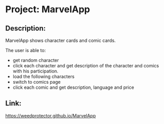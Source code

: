 # Project: MarvelApp

## Description:

MarvelApp shows character cards and comic cards. 

The user is able to:
+ get random character
+ click each character and get description of the character and comics with his participation.
+ load the following characters
+ switch to comics page
+ click each comic and get description, language and price

## Link: 
https://weedprotector.github.io/MarvelApp
